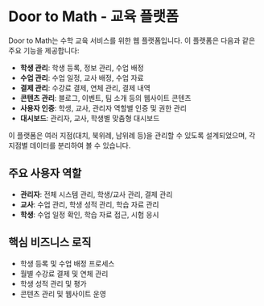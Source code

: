 # Door to Math - 교육 플랫폼

Door to Math는 수학 교육 서비스를 위한 웹 플랫폼입니다. 이 플랫폼은 다음과 같은 주요 기능을 제공합니다:

- **학생 관리**: 학생 등록, 정보 관리, 수업 배정
- **수업 관리**: 수업 일정, 교사 배정, 수업 자료
- **결제 관리**: 수강료 결제, 연체 관리, 결제 내역
- **콘텐츠 관리**: 블로그, 이벤트, 팀 소개 등의 웹사이트 콘텐츠
- **사용자 인증**: 학생, 교사, 관리자 역할별 인증 및 권한 관리
- **대시보드**: 관리자, 교사, 학생별 맞춤형 대시보드

이 플랫폼은 여러 지점(대치, 북위례, 남위례 등)을 관리할 수 있도록 설계되었으며, 각 지점별 데이터를 분리하여 볼 수 있습니다.

## 주요 사용자 역할

- **관리자**: 전체 시스템 관리, 학생/교사 관리, 결제 관리
- **교사**: 수업 관리, 학생 성적 관리, 학습 자료 관리
- **학생**: 수업 일정 확인, 학습 자료 접근, 시험 응시

## 핵심 비즈니스 로직

- 학생 등록 및 수업 배정 프로세스
- 월별 수강료 결제 및 연체 관리
- 학생 성적 관리 및 평가
- 콘텐츠 관리 및 웹사이트 운영